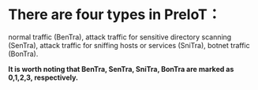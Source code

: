 # There are four types in PreIoT：

normal traffic (BenTra), 
attack traffic for sensitive directory scanning (SenTra), 
attack traffic for sniffing hosts or services (SniTra), 
botnet traffic (BonTra).

**It is worth noting that BenTra, SenTra, SniTra, BonTra are marked as 0,1,2,3, respectively.**

